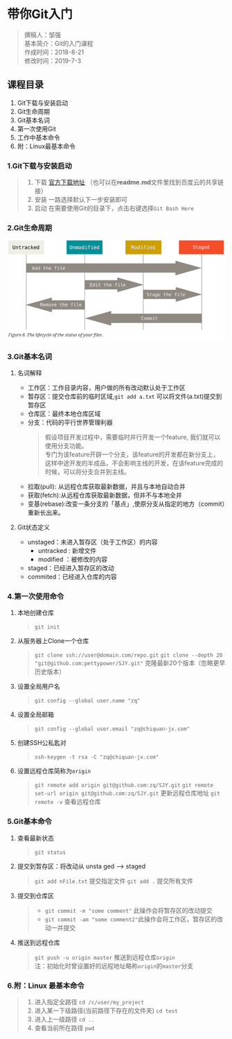 # 带你Git入门

> 撰稿人：邹强  
> 基本简介：Git的入门课程  
> 作成时间：2018-8-21  
> 修改时间：2019-7-3  

## 课程目录

1. Git下载与安装启动
2. Git生命周期
3. Git基本名词
4. 第一次使用Git
5. 工作中基本命令
6. 附：Linux最基本命令

### 1.Git下载与安装启动

> 1. 下载
> [官方下载地址](https://git-scm.com/downloads)
> （也可以在**readme.md**文件里找到百度云的共享链接）
> 2. 安装
> 一路选择默认下一步安装即可
> 3. 启动
> 在需要使用Git的目录下，点击右键选择`Git Bash Here`

### 2.Git生命周期

![文件生存周期](./img/01-1.jpg)

### 3.Git基本名词

1. 名词解释
    * 工作区：工作目录内容，用户做的所有改动默认处于工作区
    * 暂存区：提交仓库前的临时区域,`git add a.txt` 可以将文件(a.txt)提交到暂存区
    * 仓库区：最终本地仓库区域
    * 分支：代码的平行世界管理利器
        > 假设项目开发过程中，需要临时并行开发一个feature, 我们就可以使用分支功能。  
        > 专门为该feature开辟一个分支，该feature的开发都在新分支上，  
        > 这样中途开发的半成品，不会影响主线的开发，在该feature完成的时候，可以将分支合并到主线。
    * 拉取(pull): 从远程仓库获取最新数据，并且与本地自动合并
    * 获取(fetch):从远程仓库获取最新数据，但并不与本地全并
    * 变基(rebase):改变一条分支的「基点」,使原分支从指定的地方（commit）重新长出来。

2. Git状态定义
    * unstaged：未进入暂存区（处于工作区）的内容
        * untracked : 新增文件
        * modified ：被修改的内容
    * staged：已经进入暂存区的改动
    * commited：已经进入仓库的内容

### 4.第一次使用命令

1. 本地创建仓库
    > `git init`
2. 从服务器上Clone一个仓库
    > `git clone ssh://user@domain.com/repo.git`
    > `git clone --depth 20 "git@github.com:pettypower/SJY.git"` 克隆最新20个版本（忽略更早历史版本）
3. 设置全局用户名
    > `git config --global user.name "zq"`
4. 设置全局邮箱
    > `git config --global user.email "zq@chiquan-jx.com"`
5. 创建SSH公私匙对
    > `ssh-keygen -t rsa -C "zq@chiquan-jx.com"`
6. 设置远程仓库简称为`origin`
    > `git remote add origin git@github.com:zq/SJY.git`
    > `git remote set-url origin git@github.com:zq/SJY.git` 更新远程仓库地址
    > `git remote -v` 查看远程仓库

### 5.Git基本命令

1. 查看最新状态
    > `git status`

2. 提交到暂存区：将改动从 unsta ged --> staged
    > `git add nFile.txt`  提交指定文件
    > `git add .`  提交所有文件

3. 提交到仓库区
    > * `git commit -m "some comment"` 此操作会将暂存区的改动提交
    > * `git commit -am "some comment2"`此操作会将工作区，暂存区的改动一并提交

4. 推送到远程仓库
    > `git push -u origin master` 推送到远程仓库`origin`  
    > 注：初始化时曾设置好的远程地址略称`origin`的`master`分支

### 6.附：Linux 最基本命令

> 1. 进入指定全路径
> `cd /c/user/my_project`
> 2. 进入某一下级路径(当前路径下存在的文件夹)
> `cd test`
> 3. 进入上一级路径
> `cd ..`
> 4. 查看当前所在路径
> `pwd`
